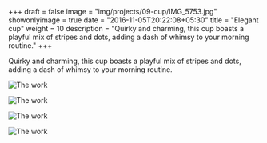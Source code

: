 +++
draft = false
image = "img/projects/09-cup/IMG_5753.jpg"
showonlyimage = true
date = "2016-11-05T20:22:08+05:30"
title = "Elegant cup"
weight = 10
description = "Quirky and charming, this cup boasts a playful mix of stripes and dots, adding a dash of whimsy to your morning routine."
+++

Quirky and charming, this cup boasts a playful mix of stripes and dots, adding a dash of whimsy to your morning routine.

![The work][1]

![The work][2]

![The work][3]

![The work][4]


[1]: /img/projects/09-cup/IMG_5753.jpg
[2]: /img/projects/09-cup/IMG_5760.jpg
[3]: /img/projects/09-cup/IMG_5774.jpg
[4]: /img/projects/09-cup/IMG_5755.jpg
